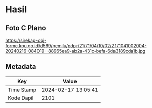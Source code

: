 # Hasil

## Foto C Plano

https://sirekap-obj-formc.kpu.go.id/d569/pemilu/pdpr/21/71/04/10/02/2171041002004-20240216-084019--88965ea9-ab2a-431c-befa-6da3189cda1b.jpg


## Metadata

| Key        | Value               |
| ---------- | ------------------- |
| Time Stamp | 2024-02-17 13:05:41 |
| Kode Dapil | 2101                |



